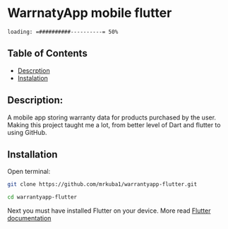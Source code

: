 # **WarrnatyApp mobile flutter**

```
loading: =##########----------= 50%
```
## Table of Contents
 * [Descrption](#description)
 * [Instalation](#installation)

## **Description:** 
A mobile app storing warranty data for products purchased by the user. Making this project taught me a lot, from better level of Dart and flutter to using GitHub.

## **Installation**

Open terminal:

```bash
git clone https://github.com/mrkuba1/warrantyapp-flutter.git

cd warrantyapp-flutter

```
Next you must have installed Flutter on your device. More read [Flutter documentation](https://docs.flutter.dev/get-started/install)


